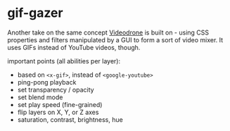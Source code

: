 # gif-gazer
Another take on the same concept [Videodrone](https://github.com/stellatigre/videodrone-2) is built on - using CSS properties and filters manipulated by a GUI to form a sort of video mixer.  It uses GIFs instead of YouTube videos, though.

important points (all abilities per layer):
* based on `<x-gif>`, instead of `<google-youtube>`
* ping-pong playback
* set transparency / opacity
* set blend mode
* set play speed (fine-grained)
* flip layers on X, Y, or Z axes
* saturation, contrast, brightness, hue
